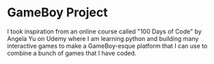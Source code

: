 # GameBoy Project

I took inspiration from an online course called "100 Days of Code" by Angela Yu on Udemy where I am learning python and building many interactive games to make a GameBoy-esque platform that I can use to combine a bunch of games that I have coded.
